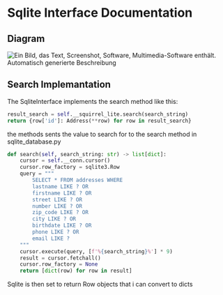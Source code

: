 # Sqlite Interface Documentation

## Diagram

![Ein Bild, das Text, Screenshot, Software, Multimedia-Software enthält.
Automatisch generierte Beschreibung](media/471f6ef3a3b586d2d47f2cf14c5e9456.png)

## Search Implemantation

The SqliteInterface implements the search method like this:

```python
result_search = self.__squirrel_lite.search(search_string)
return {row['id']: Address(**row) for row in result_search}
```

the methods sents the value to search for to the search method in
sqlite_database.py

```python
def search(self, search_string: str) -> list[dict]:
    cursor = self.__conn.cursor()
    cursor.row_factory = sqlite3.Row
    query = """
        SELECT * FROM addresses WHERE
        lastname LIKE ? OR
        firstname LIKE ? OR
        street LIKE ? OR
        number LIKE ? OR
        zip_code LIKE ? OR
        city LIKE ? OR
        birthdate LIKE ? OR
        phone LIKE ? OR
        email LIKE ?
    """
    cursor.execute(query, [f'%{search_string}%'] * 9)
    result = cursor.fetchall()
    cursor.row_factory = None
    return [dict(row) for row in result]
```

Sqlite is then set to return Row objects that i can convert to dicts
